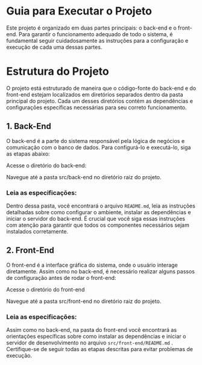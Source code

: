 # Guia para Executar o Projeto
Este projeto é organizado em duas partes principais: o back-end e o front-end. Para garantir o funcionamento adequado de todo o sistema, é fundamental seguir cuidadosamente as instruções para a configuração e execução de cada uma dessas partes.

# Estrutura do Projeto
O projeto está estruturado de maneira que o código-fonte do back-end e do front-end estejam localizados em diretórios separados dentro da pasta principal do projeto. Cada um desses diretórios contém as dependências e configurações específicas necessárias para seu correto funcionamento.

## 1. Back-End
O back-end é a parte do sistema responsável pela lógica de negócios e comunicação com o banco de dados. Para configurá-lo e executá-lo, siga as etapas abaixo:

Acesse o diretório do back-end:

Navegue até a pasta src/back-end no diretório raiz do projeto.

### Leia as especificações:

Dentro dessa pasta, você encontrará o arquivo `README.md`,  leia as instruções detalhadas sobre como configurar o ambiente, instalar as dependências e iniciar o servidor do back-end. É crucial que você siga essas instruções com atenção para garantir que todos os componentes necessários sejam instalados corretamente.

## 2. Front-End
O front-end é a interface gráfica do sistema, onde o usuário interage diretamente. Assim como no back-end, é necessário realizar alguns passos de configuração antes de rodar o front-end:

Acesse o diretório do front-end

Navegue até a pasta src/front-end no diretório raiz do projeto.

### Leia as especificações:

Assim como no back-end, na pasta do front-end você encontrará as orientações específicas sobre como instalar as dependências e iniciar o servidor de desenvolvimento no arquivo `src/front-end/README.md` . Certifique-se de seguir todas as etapas descritas para evitar problemas de execução.